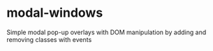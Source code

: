 # modal-windows
Simple modal pop-up overlays with DOM manipulation by adding and removing classes with events
